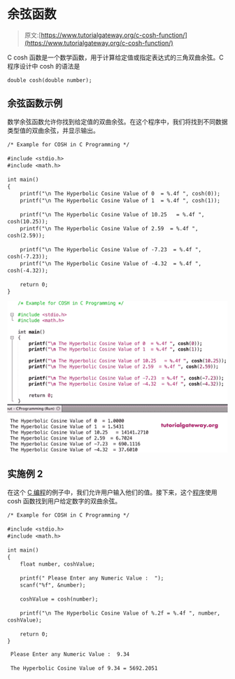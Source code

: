 # 余弦函数

> 原文:[https://www.tutorialgateway.org/c-cosh-function/](https://www.tutorialgateway.org/c-cosh-function/)

C cosh 函数是一个数学函数，用于计算给定值或指定表达式的三角双曲余弦。C 程序设计中 cosh 的语法是

```
double cosh(double number);
```

## 余弦函数示例

数学余弦函数允许你找到给定值的双曲余弦。在这个程序中，我们将找到不同数据类型值的双曲余弦，并显示输出。

```
/* Example for COSH in C Programming */

#include <stdio.h>
#include <math.h>

int main()
{ 
    printf("\n The Hyperbolic Cosine Value of 0  = %.4f ", cosh(0));
    printf("\n The Hyperbolic Cosine Value of 1  = %.4f ", cosh(1));

    printf("\n The Hyperbolic Cosine Value of 10.25   = %.4f ", cosh(10.25));
    printf("\n The Hyperbolic Cosine Value of 2.59  = %.4f ", cosh(2.59));

    printf("\n The Hyperbolic Cosine Value of -7.23  = %.4f ", cosh(-7.23));
    printf("\n The Hyperbolic Cosine Value of -4.32  = %.4f ", cosh(-4.32));

    return 0;
}
```

![C cosh Function 1](img/61fb76af047647ec7bec17edb5a008c7.png)

## 实施例 2

在这个 [C 编程](https://www.tutorialgateway.org/c-programming/)的例子中，我们允许用户输入他们的值。接下来，这个[程序](https://www.tutorialgateway.org/c-programming-examples/)使用 cosh 函数找到用户给定数字的双曲余弦。

```
/* Example for COSH in C Programming */

#include <stdio.h>
#include <math.h>

int main()
{
    float number, coshValue;

    printf(" Please Enter any Numeric Value :  ");
    scanf("%f", &number);

    coshValue = cosh(number);

    printf("\n The Hyperbolic Cosine Value of %.2f = %.4f ", number, coshValue);

    return 0;
}
```

```
 Please Enter any Numeric Value :  9.34

 The Hyperbolic Cosine Value of 9.34 = 5692.2051 
```